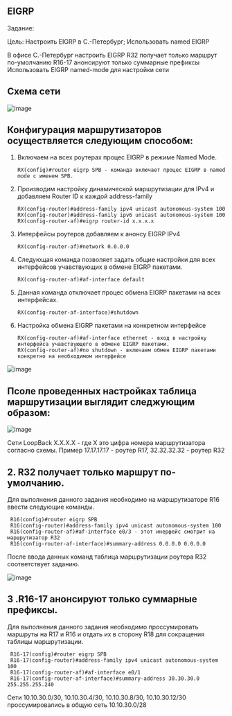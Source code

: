 ## EIGRP

Задание:

Цель: Настроить EIGRP в С.-Петербург; Использовать named EIGRP

В офисе С.-Петербург настроить EIGRP
R32 получает только маршрут по-умолчанию
R16-17 анонсируют только суммарные префиксы
Использовать EIGRP named-mode для настройки сети

## Схема сети

![image](https://github.com/user-attachments/assets/70539f1e-6b33-472d-9e7c-ccfc6c45188b)

## Конфигурация маршрутизаторов осуществляется следующим способом:

1. Включаем на всех роутерах процес EIGRP в режиме Named Mode. 
          
       RX(config)#router eigrp SPB - команда включает процес EIGRP в named mode с именем SPB. 
 
2. Производим настройку динамической маршрутизации для IPv4 и добавляем Router ID к каждой address-family

       RX(config-router)#address-family ipv4 unicast autonomous-system 100
       RX(config-router)#address-family ipv6 unicast autonomous-system 100
       RX(config-router-af)#eigrp router-id x.x.x.x
       
       
3. Интерфейсы роутеров добавляем к анонсу EIGRP IPv4
 
       RX(config-router-af)#network 0.0.0.0
       
4.  Следующая команда позволяет задать общие настройки для всех интерфейсов учавствующих в обмене EIGRP пакетами.

        RX(config-router-af)#af-interface default
        
5.  Данная команда отключает процес обмена EIGRP пакетами на всех интерфейсах.

        RX(config-router-af-interface)#shutdown
    
6.  Настройка обмена EIGRP пакетами на конкретном интерфейсе

        RX(config-router-af)#af-interface ethernet - вход в настройку интерфейса учавствующего в обмене EIGRP пакетами.
        RX(config-router-af)#no shutdown - включаем обмен EIGRP пакетами конкретно на необходимом интерфейсе



![image](https://github.com/user-attachments/assets/82097ccb-04dc-4372-aac5-dd94e156ee87)

## Псоле проведенных настройках таблица маршрутизации выглядит следжующим образом:

![image](https://github.com/user-attachments/assets/62a3e3f3-9f93-4c96-bb6d-e4dc5bdd9fbb)

Сети LoopBack X.X.X.X - где X это цифра номера маршрутизатора согласно схемы. Пример 17.17.17.17 - роутер R17, 32.32.32.32 - роутер R32

## 2. R32 получает только маршрут по-умолчанию.

Для выполнения данного задания необходимо на маршрутизаторе R16 ввести следующие команды.

     R16(config)#router eigrp SPB
     R16(config-router)#address-family ipv4 unicast autonomous-system 100
     R16(config-router-af)#af-interface e0/3 - этот инерфейс смотрит на маршрутизатор R32
     R16(config-router-af-interface)#summary-address 0.0.0.0 0.0.0.0

После ввода данных команд таблица маршрутизации роутера R32 соответствует заданию.

![image](https://github.com/user-attachments/assets/caa7a31f-8856-403d-bc97-0ee7c68a186d)

## 3 .R16-17 анонсируют только суммарные префиксы. 

Для выполнения данного задания необходимо проссумировать маршруты на R17 и R16 и отдать их в сторону R18 для сокращения таблицы маршрутизации.

     R16-17(config)#router eigrp SPB
     R16-17(config-router)#address-family ipv4 unicast autonomous-system 100
     R16-17(config-router-af)#af-interface e0/1
     R16-17(config-router-af-interface)#summary-address 30.30.30.0 255.255.255.240

Сети 10.10.30.0/30, 10.10.30.4/30, 10.10.30.8/30, 10.10.30.12/30 проссумировались в общую сеть 10.10.30.0/28
